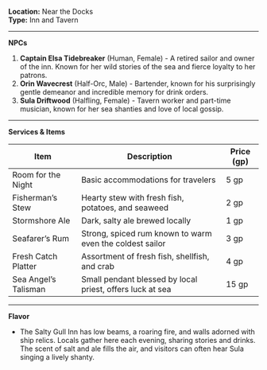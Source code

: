 **Location:** Near the Docks  
**Type:** Inn and Tavern

---

**NPCs**

1. **Captain Elsa Tidebreaker** (Human, Female) - A retired sailor and owner of the inn. Known for her wild stories of the sea and fierce loyalty to her patrons.
2. **Orin Wavecrest** (Half-Orc, Male) - Bartender, known for his surprisingly gentle demeanor and incredible memory for drink orders.
3. **Sula Driftwood** (Halfling, Female) - Tavern worker and part-time musician, known for her sea shanties and love of local gossip.

---

**Services & Items**

|Item|Description|Price (gp)|
|---|---|---|
|Room for the Night|Basic accommodations for travelers|5 gp|
|Fisherman’s Stew|Hearty stew with fresh fish, potatoes, and seaweed|2 gp|
|Stormshore Ale|Dark, salty ale brewed locally|1 gp|
|Seafarer’s Rum|Strong, spiced rum known to warm even the coldest sailor|3 gp|
|Fresh Catch Platter|Assortment of fresh fish, shellfish, and crab|4 gp|
|Sea Angel’s Talisman|Small pendant blessed by local priest, offers luck at sea|15 gp|

---

**Flavor**

- The Salty Gull Inn has low beams, a roaring fire, and walls adorned with ship relics. Locals gather here each evening, sharing stories and drinks. The scent of salt and ale fills the air, and visitors can often hear Sula singing a lively shanty.